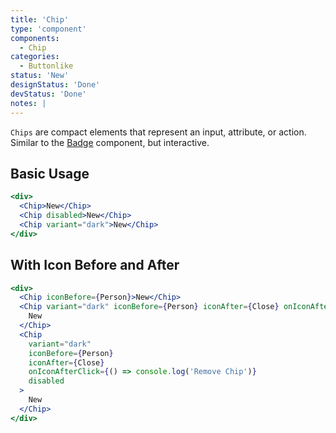 ```yaml
---
title: 'Chip'
type: 'component'
components:
  - Chip
categories:
  - Buttonlike
status: 'New'
designStatus: 'Done'
devStatus: 'Done'
notes: |
---
```


`Chips` are compact elements that represent an input, attribute, or action. Similar to the [Badge](/components/badge) component, but interactive.

## Basic Usage

```jsx live
<div>
  <Chip>New</Chip>
  <Chip disabled>New</Chip>
  <Chip variant="dark">New</Chip>
</div>
```

## With Icon Before and After

```jsx live
<div>
  <Chip iconBefore={Person}>New</Chip>
  <Chip variant="dark" iconBefore={Person} iconAfter={Close} onIconAfterClick={() => console.log('Remove Chip')}>
    New
  </Chip>
  <Chip
    variant="dark"
    iconBefore={Person}
    iconAfter={Close}
    onIconAfterClick={() => console.log('Remove Chip')}
    disabled
  >
    New
  </Chip>
</div>
```
